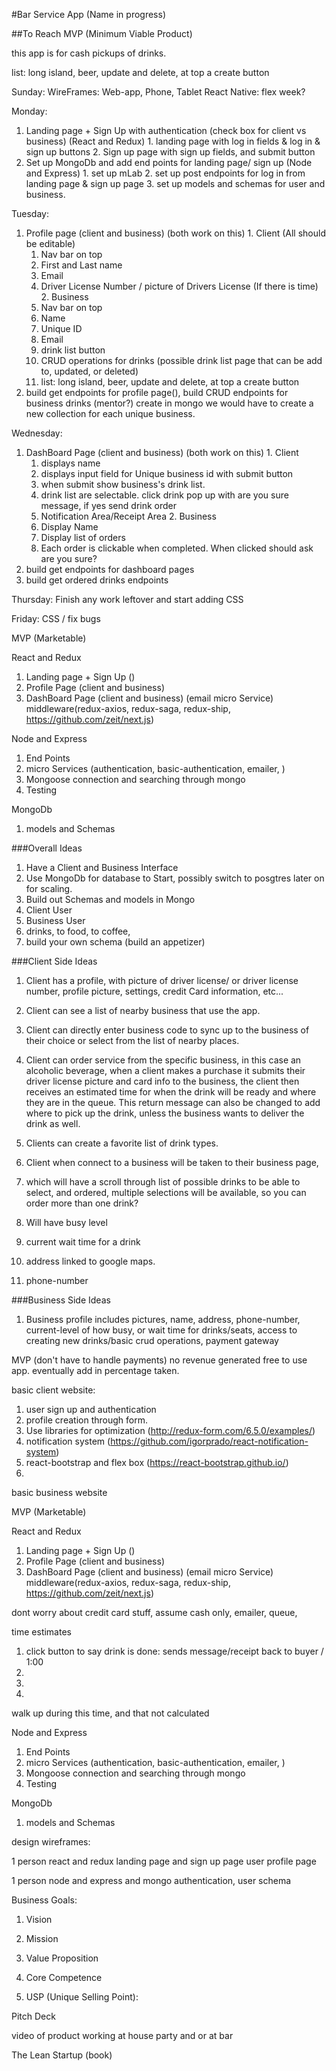 #Bar Service App (Name in progress)

##To Reach MVP (Minimum Viable Product)

this app is for cash pickups of drinks.

list: long island, beer, update and delete, at top a create button

Sunday: WireFrames: Web-app, Phone, Tablet
React Native: flex week?

Monday:
  1. Landing page + Sign Up with authentication (check box for client vs business) (React and Redux)
    1. landing page with log in fields & log in & sign up buttons
    2. Sign up page with sign up fields, and submit button
  2. Set up MongoDb and add end points for landing page/ sign up (Node and Express)
    1. set up mLab
    2. set up post endpoints for log in from landing page & sign up page
    3. set up models and schemas for user and business.

Tuesday:
  1. Profile page (client and business) (both work on this)
    1. Client
      (All should be editable)
      1. Nav bar on top
      2. First and Last name
      3. Email
      4. Driver License Number / picture of Drivers License (If there is time)
    2. Business
      1. Nav bar on top
      2. Name
      3. Unique ID
      4. Email
      5. drink list button
        1. CRUD operations for drinks (possible drink list page that can be add to, updated, or deleted)
        2. list: long island, beer, update and delete, at top a create button
  2. build get endpoints for profile page(), build CRUD endpoints for business drinks (mentor?) create in mongo we would have to create a new collection for each unique business.

Wednesday:
  1. DashBoard Page (client and business) (both work on this)
    1. Client
      1. displays name
      2. displays input field for Unique business id with submit button
        1. when submit show business's drink list.
        2. drink list are selectable. click drink pop up with are you sure message, if yes send drink order
      3. Notification Area/Receipt Area
    2. Business
      1. Display Name
      2. Display list of orders
        1. Each order is clickable when completed. When clicked should ask are you sure?
  2.  build get endpoints for dashboard pages
  4. build get ordered drinks endpoints

Thursday:
  Finish any work leftover
  and start adding CSS

Friday:
  CSS / fix bugs

MVP (Marketable)

React and Redux
1. Landing page + Sign Up ()
2. Profile Page (client and business)
3. DashBoard Page (client and business) (email micro Service)
middleware(redux-axios, redux-saga, redux-ship, https://github.com/zeit/next.js)

Node and Express
1. End Points
2. micro Services (authentication, basic-authentication, emailer, )
3. Mongoose connection and searching through mongo
4. Testing

MongoDb
1. models and Schemas

###Overall Ideas

1. Have a Client and Business Interface
2. Use MongoDb for database to Start, possibly switch to posgtres later on for scaling.
3. Build out Schemas and models in Mongo
  1. Client User
  2. Business User
  3. drinks, to food, to coffee,  
  4. build your own schema (build an appetizer)

###Client Side Ideas

1. Client has a profile, with picture of driver license/ or driver license number, profile picture, settings, credit Card information, etc...

2. Client can see a list of nearby business that use the app.

3. Client can directly enter business code to sync up to the business of their choice or select from the list of nearby places.

4. Client can order service from the specific business, in this case an alcoholic beverage, when a client makes a purchase it submits their driver license picture and card info to the business, the client then receives an estimated time for when the drink will be ready and where they are in the queue. This return message can also be changed to add where to pick up the drink, unless the business wants to deliver the drink as well.

5. Clients can create a favorite list of drink types.

6. Client when connect to a business will be taken to their business page,

  1. which will have a scroll through list of possible drinks to be able to select, and ordered, multiple selections will be available, so you can order more than one drink?

  2. Will have busy level

  3. current wait time for a drink

  4. address linked to google maps.

  5. phone-number

###Business Side Ideas

1. Business profile includes pictures, name, address, phone-number, current-level of how busy, or wait time for drinks/seats, access to creating new drinks/basic crud operations, payment gateway

MVP (don't have to handle payments) no revenue generated
free to use app.
eventually add in percentage taken.

basic client website:
1. user sign up and authentication
2. profile creation through form.
3. Use libraries for optimization (http://redux-form.com/6.5.0/examples/)
4. notification system (https://github.com/igorprado/react-notification-system)
5. react-bootstrap and flex box (https://react-bootstrap.github.io/)
6.

basic business website

MVP (Marketable)

React and Redux
1. Landing page + Sign Up ()
2. Profile Page (client and business)
3. DashBoard Page (client and business) (email micro Service)
middleware(redux-axios, redux-saga, redux-ship, https://github.com/zeit/next.js)

dont worry about credit card stuff, assume cash only, emailer, queue,

time estimates
1. click button to say drink is done: sends message/receipt back to buyer / 1:00
2.
3.
4.

walk up during this time, and that not calculated

Node and Express
1. End Points
2. micro Services (authentication, basic-authentication, emailer, )
3. Mongoose connection and searching through mongo
4. Testing

MongoDb
1. models and Schemas

design wireframes:

1 person react and redux
landing page and sign up page
user profile page

1 person node and express and mongo
authentication, user schema



Business Goals:

1. Vision

2. Mission

3. Value Proposition

4. Core Competence

5. USP (Unique Selling Point):

Pitch Deck

video of product working at house party and or at bar

The Lean Startup (book)
